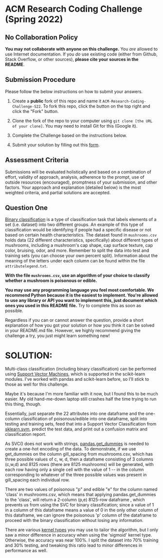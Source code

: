 # ACM Research Coding Challenge (Spring 2022)

## [](https://github.com/ACM-Research/-DRAFT-Coding-Challenge-S22#no-collaboration-policy)No Collaboration Policy

**You may not collaborate with anyone on this challenge.**  You  _are_  allowed to use Internet documentation. If you  _do_  use existing code (either from Github, Stack Overflow, or other sources),  **please cite your sources in the README**.

## [](https://github.com/ACM-Research/-DRAFT-Coding-Challenge-S22#submission-procedure)Submission Procedure

Please follow the below instructions on how to submit your answers.

1.  Create a  **public**  fork of this repo and name it  `ACM-Research-Coding-Challenge-S22`. To fork this repo, click the button on the top right and click the "Fork" button.

2.  Clone the fork of the repo to your computer using  `git clone [the URL of your clone]`. You may need to install Git for this (Google it).

3.  Complete the Challenge based on the instructions below.

4.  Submit your solution by filling out this [form](https://acmutd.typeform.com/to/uTpjeA8G).

## Assessment Criteria 

Submissions will be evaluated holistically and based on a combination of effort, validity of approach, analysis, adherence to the prompt, use of outside resources (encouraged), promptness of your submission, and other factors. Your approach and explanation (detailed below) is the most weighted criteria, and partial solutions are accepted. 

## [](https://github.com/ACM-Research/-DRAFT-Coding-Challenge-S22#question-one)Question One

[Binary classification](https://en.wikipedia.org/wiki/Binary_classification) is a type of classification task that labels elements of a set (i.e. dataset) into two different groups. An example of this type of classification would be identifying if people had a specific disease or not based on certain health characteristics. The dataset found in `mushrooms.csv` holds data (22 different characteristics, specifically) about different types of mushrooms, including a mushroom's cap shape, cap surface texture, cap color, bruising, odor, and more. Remember to split the data into test and training sets (you can choose your own percent split). Information about the meaning of the letters under each column can be found within the file `attributelegend.txt`.

**With the file `mushrooms.csv`, use an algorithm of your choice to classify whether a mushroom is poisonous or edible.**

**You may use any programming language you feel most comfortable. We recommend Python because it is the easiest to implement. You're allowed to use any library or API you want to implement this, just document which ones you used in this README file.** Try to complete this as soon as possible.

Regardless if you can or cannot answer the question, provide a short explanation of how you got your solution or how you think it can be solved in your README.md file. However, we highly recommend giving the challenge a try, you just might learn something new!

# SOLUTION:

Multi-class classification (including binary classification) can be performed using [Support Vector Machines](https://www.reddit.com/r/MachineLearning/comments/15zrpp/please_explain_support_vector_machines_svm_like_i/), which is supported in the scikit-learn modules. I've worked with pandas and scikit-learn before, so I'll stick to those as well for this challenge.

Maybe it's because I'm more familiar with it now, but I found this to be much easier. My old hand-me-down laptop still crashes half the time trying to run this thing, though.

Essentially, just separate the 22 attributes into one dataframe and the one-column classification of poisonous/edible into one dataframe, split into testing and training sets, feed that into a Support Vector Classification from [sklearn.svm](https://scikit-learn.org/stable/modules/generated/sklearn.svm.SVC.html), predict the test data, and print out a confusion matrix and classification report.

As SVC() does not work with strings, [pandas.get_dummies](https://pandas.pydata.org/docs/reference/api/pandas.get_dummies.html) is needed to create a one-hot encoding of the data. To demonstrate, if we use get_dummies on the column gill_spacing from mushrooms.csv, which has three possible values of c, w, d, then a dataframe consisting of 3 columns (c,w,d) and 8125 rows (there are 8125 mushrooms) will be generated, with each row having only a single cell with the value of 1 -- in the column corresponding to whatever of the three possible values was present in gill_spacing each individual row.

There are two values of poisonous "p" and edible "e" for the column named 'class' in mushrooms.csv, which means that applying pandas.get_dummies to the 'class', will return a 2-column (p,e) 8125-row dataframe , which prevents us from using the SVC for binary classification; since a value of 1 in a column of this dataframe means a value of 0 in the only other column of this dataframe, we can ignore the poisonous 'p' column of the dataframe to proceed with the binary classification without losing any information.

There are various [kernel types](https://scikit-learn.org/stable/modules/svm.html#svm-kernels) you may use to tailor the algorithm, but I only saw a minor difference in accuracy when using the 'sigmoid' kernel type. Otherwise, the accuracy was near 100%. I split the dataset into 70% training and 30% testing, and tweaking this ratio lead to minor differences in performance as well.
